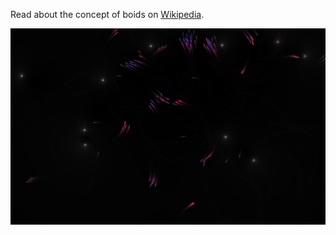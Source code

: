 
Read about the concept of boids on [Wikipedia](https://de.wikipedia.org/wiki/Boids).

![Preview Image](preview.png)
